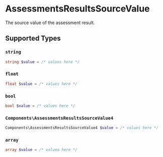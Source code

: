 # AssessmentsResultsSourceValue

The source value of the assessment result.


## Supported Types

### `string`

```php
string $value = /* values here */
```

### `float`

```php
float $value = /* values here */
```

### `bool`

```php
bool $value = /* values here */
```

### `Components\AssessmentsResultsSourceValue4`

```php
Components\AssessmentsResultsSourceValue4 $value = /* values here */
```

### `array`

```php
array $value = /* values here */
```

